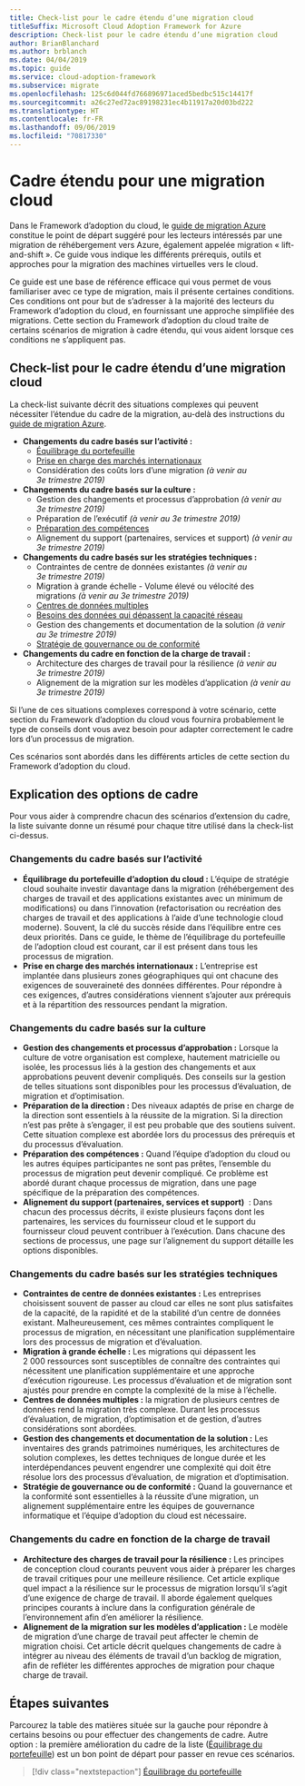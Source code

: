 ```yaml
---
title: Check-list pour le cadre étendu d’une migration cloud
titleSuffix: Microsoft Cloud Adoption Framework for Azure
description: Check-list pour le cadre étendu d’une migration cloud
author: BrianBlanchard
ms.author: brblanch
ms.date: 04/04/2019
ms.topic: guide
ms.service: cloud-adoption-framework
ms.subservice: migrate
ms.openlocfilehash: 125c6d044fd766896971aced5bedbc515c14417f
ms.sourcegitcommit: a26c27ed72ac89198231ec4b11917a20d03bd222
ms.translationtype: HT
ms.contentlocale: fr-FR
ms.lasthandoff: 09/06/2019
ms.locfileid: "70817330"
---
```

# <a name="expanded-scope-for-cloud-migration"></a>Cadre étendu pour une migration cloud

Dans le Framework d’adoption du cloud, le [guide de migration Azure](../azure-migration-guide/index.md) constitue le point de départ suggéré pour les lecteurs intéressés par une migration de réhébergement vers Azure, également appelée migration « lift-and-shift ». Ce guide vous indique les différents prérequis, outils et approches pour la migration des machines virtuelles vers le cloud.

Ce guide est une base de référence efficace qui vous permet de vous familiariser avec ce type de migration, mais il présente certaines conditions. Ces conditions ont pour but de s’adresser à la majorité des lecteurs du Framework d’adoption du cloud, en fournissant une approche simplifiée des migrations. Cette section du Framework d’adoption du cloud traite de certains scénarios de migration à cadre étendu, qui vous aident lorsque ces conditions ne s’appliquent pas.

## <a name="cloud-migration-expanded-scope-checklist"></a>Check-list pour le cadre étendu d’une migration cloud

La check-list suivante décrit des situations complexes qui peuvent nécessiter l’étendue du cadre de la migration, au-delà des instructions du [guide de migration Azure](../azure-migration-guide/index.md).

- **Changements du cadre basés sur l’activité :**
  - [Équilibrage du portefeuille](./balance-the-portfolio.md)
  - [Prise en charge des marchés internationaux](./multiple-regions.md)
  - Considération des coûts lors d’une migration *(à venir au 3e trimestre 2019)*
- **Changements du cadre basés sur la culture :**
  - Gestion des changements et processus d’approbation *(à venir au 3e trimestre 2019)*
  - Préparation de l’exécutif *(à venir au 3e trimestre 2019)*
  - [Préparation des compétences](./suggested-skills.md)
  - Alignement du support (partenaires, services et support) *(à venir au 3e trimestre 2019)*
- **Changements du cadre basés sur les stratégies techniques :**
  - Contraintes de centre de données existantes *(à venir au 3e trimestre 2019)*
  - Migration à grande échelle - Volume élevé ou vélocité des migrations *(à venir au 3e trimestre 2019)*
  - [Centres de données multiples](./multiple-datacenters.md)
  - [Besoins des données qui dépassent la capacité réseau](./network-capacity-exceeded.md)
  - Gestion des changements et documentation de la solution *(à venir au 3e trimestre 2019)*
  - [Stratégie de gouvernance ou de conformité](./governance-or-compliance.md)
- **Changements du cadre en fonction de la charge de travail :**
  - Architecture des charges de travail pour la résilience *(à venir au 3e trimestre 2019)*
  - Alignement de la migration sur les modèles d’application *(à venir au 3e trimestre 2019)*

Si l’une de ces situations complexes correspond à votre scénario, cette section du Framework d’adoption du cloud vous fournira probablement le type de conseils dont vous avez besoin pour adapter correctement le cadre lors d’un processus de migration.

Ces scénarios sont abordés dans les différents articles de cette section du Framework d’adoption du cloud.

## <a name="scope-options-explained"></a>Explication des options de cadre

Pour vous aider à comprendre chacun des scénarios d’extension du cadre, la liste suivante donne un résumé pour chaque titre utilisé dans la check-list ci-dessus.

### <a name="business-driven-scope-changes"></a>Changements du cadre basés sur l’activité

- **Équilibrage du portefeuille d’adoption du cloud :** L’équipe de stratégie cloud souhaite investir davantage dans la migration (réhébergement des charges de travail et des applications existantes avec un minimum de modifications) ou dans l’innovation (refactorisation ou recréation des charges de travail et des applications à l’aide d’une technologie cloud moderne). Souvent, la clé du succès réside dans l’équilibre entre ces deux priorités. Dans ce guide, le thème de l’équilibrage du portefeuille de l’adoption cloud est courant, car il est présent dans tous les processus de migration.
- **Prise en charge des marchés internationaux :** L’entreprise est implantée dans plusieurs zones géographiques qui ont chacune des exigences de souveraineté des données différentes. Pour répondre à ces exigences, d’autres considérations viennent s’ajouter aux prérequis et à la répartition des ressources pendant la migration.

### <a name="culture-driven-scope-changes"></a>Changements du cadre basés sur la culture

- **Gestion des changements et processus d’approbation :** Lorsque la culture de votre organisation est complexe, hautement matricielle ou isolée, les processus liés à la gestion des changements et aux approbations peuvent devenir compliqués. Des conseils sur la gestion de telles situations sont disponibles pour les processus d’évaluation, de migration et d’optimisation.
- **Préparation de la direction :** Des niveaux adaptés de prise en charge de la direction sont essentiels à la réussite de la migration. Si la direction n’est pas prête à s’engager, il est peu probable que des soutiens suivent. Cette situation complexe est abordée lors du processus des prérequis et du processus d’évaluation.
- **Préparation des compétences :** Quand l’équipe d’adoption du cloud ou les autres équipes participantes ne sont pas prêtes, l’ensemble du processus de migration peut devenir compliqué. Ce problème est abordé durant chaque processus de migration, dans une page spécifique de la préparation des compétences.
- **Alignement du support (partenaires, services et support)**  : Dans chacun des processus décrits, il existe plusieurs façons dont les partenaires, les services du fournisseur cloud et le support du fournisseur cloud peuvent contribuer à l’exécution. Dans chacune des sections de processus, une page sur l’alignement du support détaille les options disponibles.

### <a name="technical-strategy-driven-scope-changes"></a>Changements du cadre basés sur les stratégies techniques

- **Contraintes de centre de données existantes :** Les entreprises choisissent souvent de passer au cloud car elles ne sont plus satisfaites de la capacité, de la rapidité et de la stabilité d’un centre de données existant. Malheureusement, ces mêmes contraintes compliquent le processus de migration, en nécessitant une planification supplémentaire lors des processus de migration et d’évaluation.
- **Migration à grande échelle :** Les migrations qui dépassent les 2 000 ressources sont susceptibles de connaître des contraintes qui nécessitent une planification supplémentaire et une approche d’exécution rigoureuse. Les processus d’évaluation et de migration sont ajustés pour prendre en compte la complexité de la mise à l’échelle.
- **Centres de données multiples :** la migration de plusieurs centres de données rend la migration très complexe. Durant les processus d’évaluation, de migration, d’optimisation et de gestion, d’autres considérations sont abordées.
- **Gestion des changements et documentation de la solution :** Les inventaires des grands patrimoines numériques, les architectures de solution complexes, les dettes techniques de longue durée et les interdépendances peuvent engendrer une complexité qui doit être résolue lors des processus d’évaluation, de migration et d’optimisation.
- **Stratégie de gouvernance ou de conformité :** Quand la gouvernance et la conformité sont essentielles à la réussite d’une migration, un alignement supplémentaire entre les équipes de gouvernance informatique et l’équipe d’adoption du cloud est nécessaire.

### <a name="workload-specific-scope-changes"></a>Changements du cadre en fonction de la charge de travail

- **Architecture des charges de travail pour la résilience :** Les principes de conception cloud courants peuvent vous aider à préparer les charges de travail critiques pour une meilleure résilience. Cet article explique quel impact a la résilience sur le processus de migration lorsqu’il s’agit d’une exigence de charge de travail. Il aborde également quelques principes courants à inclure dans la configuration générale de l’environnement afin d’en améliorer la résilience.
- **Alignement de la migration sur les modèles d’application :** Le modèle de migration d’une charge de travail peut affecter le chemin de migration choisi. Cet article décrit quelques changements de cadre à intégrer au niveau des éléments de travail d’un backlog de migration, afin de refléter les différentes approches de migration pour chaque charge de travail.

## <a name="next-steps"></a>Étapes suivantes

Parcourez la table des matières située sur la gauche pour répondre à certains besoins ou pour effectuer des changements de cadre. Autre option : la première amélioration du cadre de la liste ([Équilibrage du portefeuille](./balance-the-portfolio.md)) est un bon point de départ pour passer en revue ces scénarios.

> [!div class="nextstepaction"]
> [Équilibrage du portefeuille](./balance-the-portfolio.md)
